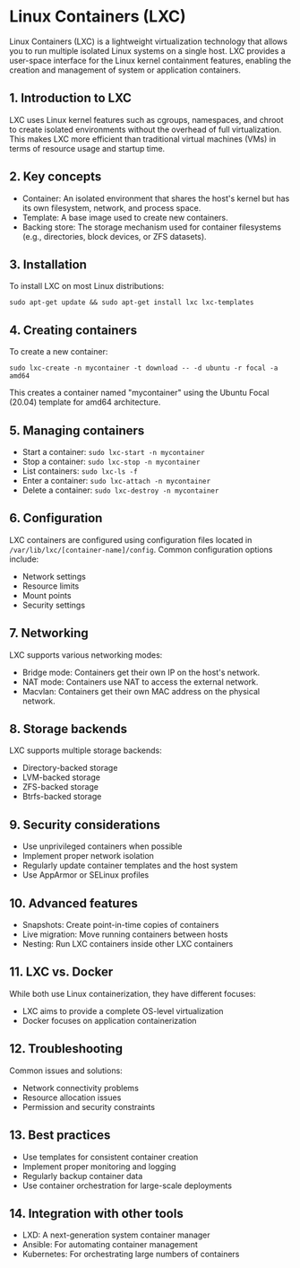 # Linux Containers (LXC)

Linux Containers (LXC) is a lightweight virtualization technology that allows you to run multiple isolated Linux systems on a single host. LXC provides a user-space interface for the Linux kernel containment features, enabling the creation and management of system or application containers.

## 1. Introduction to LXC
LXC uses Linux kernel features such as cgroups, namespaces, and chroot to create isolated environments without the overhead of full virtualization. This makes LXC more efficient than traditional virtual machines (VMs) in terms of resource usage and startup time.

## 2. Key concepts
   - Container: An isolated environment that shares the host's kernel but has its own filesystem, network, and process space.
   - Template: A base image used to create new containers.
   - Backing store: The storage mechanism used for container filesystems (e.g., directories, block devices, or ZFS datasets).

## 3. Installation
To install LXC on most Linux distributions:

`sudo apt-get update && sudo apt-get install lxc lxc-templates`

## 4. Creating containers
To create a new container:

`sudo lxc-create -n mycontainer -t download -- -d ubuntu -r focal -a amd64`

This creates a container named "mycontainer" using the Ubuntu Focal (20.04) template for amd64 architecture.

## 5. Managing containers
   - Start a container: `sudo lxc-start -n mycontainer`
   - Stop a container: `sudo lxc-stop -n mycontainer`
   - List containers: `sudo lxc-ls -f`
   - Enter a container: `sudo lxc-attach -n mycontainer`
   - Delete a container: `sudo lxc-destroy -n mycontainer`

## 6. Configuration
LXC containers are configured using configuration files located in `/var/lib/lxc/[container-name]/config`. Common configuration options include:

   - Network settings
   - Resource limits
   - Mount points
   - Security settings

## 7. Networking
LXC supports various networking modes:
   - Bridge mode: Containers get their own IP on the host's network.
   - NAT mode: Containers use NAT to access the external network.
   - Macvlan: Containers get their own MAC address on the physical network.

## 8. Storage backends
LXC supports multiple storage backends:
   - Directory-backed storage
   - LVM-backed storage
   - ZFS-backed storage
   - Btrfs-backed storage

## 9. Security considerations
   - Use unprivileged containers when possible
   - Implement proper network isolation
   - Regularly update container templates and the host system
   - Use AppArmor or SELinux profiles

## 10. Advanced features
   - Snapshots: Create point-in-time copies of containers
   - Live migration: Move running containers between hosts
   - Nesting: Run LXC containers inside other LXC containers

## 11. LXC vs. Docker
While both use Linux containerization, they have different focuses:
   - LXC aims to provide a complete OS-level virtualization
   - Docker focuses on application containerization

## 12. Troubleshooting
Common issues and solutions:
   - Network connectivity problems
   - Resource allocation issues
   - Permission and security constraints

## 13. Best practices
   - Use templates for consistent container creation
   - Implement proper monitoring and logging
   - Regularly backup container data
   - Use container orchestration for large-scale deployments

## 14. Integration with other tools
   - LXD: A next-generation system container manager
   - Ansible: For automating container management
   - Kubernetes: For orchestrating large numbers of containers
